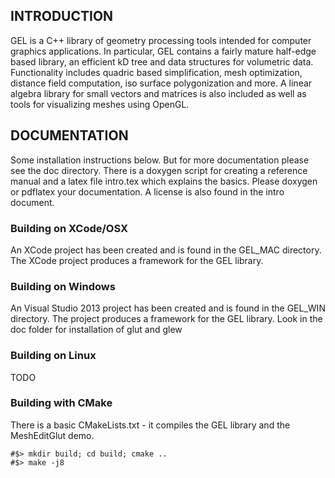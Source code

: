 ## INTRODUCTION
GEL is a C++ library of geometry processing tools intended for computer graphics applications. In particular, GEL
contains a fairly mature half-edge based library, an efficient kD tree and data structures for volumetric data.
Functionality includes quadric based simplification, mesh optimization, distance field computation, iso surface polygonization 
and more. A linear algebra library for small vectors and matrices is also included as well as tools for visualizing meshes
using OpenGL.

## DOCUMENTATION
Some installation instructions below. But for more documentation please see the doc directory. There is a doxygen script for creating a reference manual and a latex file intro.tex which explains the basics. Please doxygen or pdflatex your documentation. A license is also found in the intro document.

### Building on XCode/OSX
An XCode project has been created and is found in the GEL_MAC directory. The XCode project produces a framework for the GEL library.

### Building on Windows
An Visual Studio 2013 project has been created and is found in the GEL_WIN directory. The project produces a framework for the GEL library.
Look in the doc folder for installation of glut and glew

### Building on Linux
TODO

### Building with CMake
There is a basic CMakeLists.txt - it compiles the GEL library and the MeshEditGlut demo.
```
#$> mkdir build; cd build; cmake ..
#$> make -j8
```
